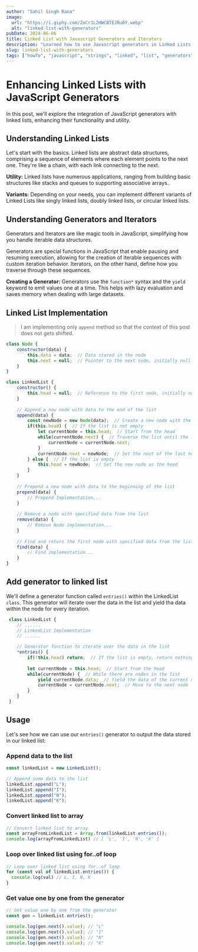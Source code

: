 ```yaml
---
author: "Sahil Singh Rana"
image:
  url: "https://i.giphy.com/ZoCr1L2HWCBTEJRuDY.webp"
  alt: "linked-list-with-generators"
pubDate: 2024-06-06
title: Linked List with Javascript Generators and Iterators
description: "Learned how to use Javascript generators in Linked Lists."
slug: linked-list-with-generators
tags: ["howTo", "javascript", "strings", "linked", "list", "generators", "iterators", "js", "Sahil", "Rana"]
---
```


# Enhancing Linked Lists with JavaScript Generators

In this post, we'll explore the integration of JavaScript generators with linked lists, enhancing their functionality and utility.

## Understanding Linked Lists
Let's start with the basics. Linked lists are abstract data structures, comprising a sequence of elements where each element points to the next one. They're like a chain, with each link connecting to the next.

**Utility:**  Linked lists have numerous applications, ranging from building basic structures like stacks and queues to supporting associative arrays..

**Variants:** Depending on your needs, you can implement different variants of Linked Lists like singly linked lists, doubly linked lists, or circular linked lists.

## Understanding Generators and Iterators
Generators and Iterators are like magic tools in JavaScript, simplifying how you handle iterable data structures.

Generators are special functions in JavaScript that enable pausing and resuming execution, allowing for the creation of iterable sequences with custom iteration behavior. Iterators, on the other hand, define how you traverse through these sequences.

**Creating a Generator:** Generators use the ```function*``` syntax and the ```yield``` keyword to emit values one at a time. This helps with lazy evaluation and saves memory when dealing with large datasets.

## Linked List Implementation
> I am implementing only ```append``` method so that the context of this post does not gets shifted.

```javascript
class Node {
    constructor(data) {
        this.data = data;  // Data stored in the node
        this.next = null;  // Pointer to the next node, initially null
    }
}

class LinkedList {
    constructor() {
        this.head = null;  // Reference to the first node, initially null (empty list)
    }
    
    // Append a new node with data to the end of the list
    append(data) {
        const newNode = new Node(data);  // Create a new node with the provided data
        if(this.head) {  // If the list is not empty
            let currentNode = this.head;  // Start from the head
            while(currentNode.next) {  // Traverse the list until the last node
                currentNode = currentNode.next;
            }
            currentNode.next = newNode;  // Set the next of the last node to the new node
        } else {  // If the list is empty
            this.head = newNode;  // Set the new node as the head
        }
    }
    
    // Prepend a new node with data to the beginning of the list
    prepend(data) {
        // Prepend Implementation...
    }
    
    // Remove a node with specified data from the list
    remove(data) {
        // Remove Node implementation...
    }
    
    // Find and return the first node with specified data from the list
    find(data) {
        // Find implementation...
    }
}
```

## Add generator to linked list

We'll define a generator function called ```entries()``` within the LinkedList ```class```. This generator will iterate over the data in the list and yield tha data within the node for every iteration.

```javascript
 class LinkedList {
    // ...... 
    // LinkedList Implementation
    // ......

    // Generator function to iterate over the data in the list
    *entries() {
        if(!this.head) return;  // If the list is empty, return nothing
        
        let currentNode = this.head;  // Start from the head
        while(currentNode) {  // While there are nodes in the list
            yield currentNode.data;  // Yield the data of the current node
            currentNode = currentNode.next;  // Move to the next node
        }
    }
 }
```


## Usage

Let's see how we can use our ```entries()``` generator to output the data stored in our linked list:

### Append data to the list
```javascript
const linkedList = new LinkedList();

// Append some data to the list
linkedList.append("L");
linkedList.append("I");
linkedList.append("N");
linkedList.append("K");

```

### Convert linked list to array
```javascript
// Convert linked list to array
const arrayFromLinkedList = Array.from(linkedList.entries());  
console.log(arrayFromLinkedList) // [ 'L', 'I', 'N', 'K' ]
```

### Loop over linked list using for..of loop
```javascript
// Loop over linked list using for..of loop
for (const val of linkedList.entries()) {
  console.log(val) // L, I, N, K
}
```

### Get value one by one from the generator
```javascript
// Get value one by one from the generator
const gen = linkedList.entries();

console.log(gen.next().value); // "L"
console.log(gen.next().value); // "I"
console.log(gen.next().value); // "N"
console.log(gen.next().value); // "K"

```